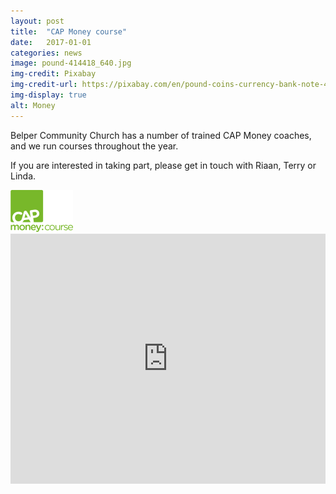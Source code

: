 ```yaml
---
layout: post
title:  "CAP Money course"
date:   2017-01-01
categories: news
image: pound-414418_640.jpg
img-credit: Pixabay
img-credit-url: https://pixabay.com/en/pound-coins-currency-bank-note-414418/
img-display: true
alt: Money
---
```

Belper Community Church has a number of trained CAP Money coaches, and we run courses throughout the year.
<!--more-->

If you are interested in taking part, please get in touch with Riaan, Terry or Linda.

<img src="/assets/post-images/cap-money-course-logo_green.png" width="100" />

<iframe width="100%" height="400" src="https://www.youtube.com/embed/kGyjbNdI21Y" frameborder="0" allowfullscreen></iframe>
